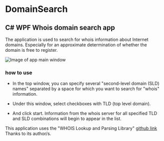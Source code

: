 # DomainSearch
## C# WPF Whois domain search app

The application is used to search for whois information about Internet domains. Especially for an approximate determination of whether the domain is free to register.

![Image of app main window](https://github.com/Dave4626/DomainSearch/blob/main/appImage.JPG?raw=true "DomainSearch app main window")

### how to use
- In the top window, you can specify several "second-level domain (SLD) names" separated by a space for which you want to search for "whois" information.

- Under this window, select checkboxes with TLD (top level domain).

- And click start. Information from the whois server for all specified TLD and SLD combinations will begin to appear in the list.

This application uses the "WHOIS Lookup and Parsing Library" [github link](https://github.com/flipbit/whois) Thanks to its author/s.
